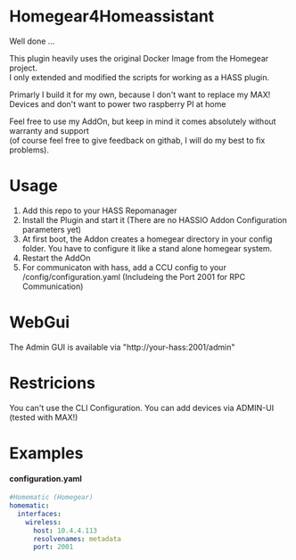 # Homegear4Homeassistant

Well done ...

This plugin heavily uses the original Docker Image from the Homegear project.\
I only extended and modified the scripts for working as a HASS plugin. 


Primarly I build it for my own, because I don't want to replace my MAX! Devices and don't want to power two raspberry PI at home


Feel free to use my AddOn, but keep in mind it comes absolutely without warranty and support \
(of course feel free to give feedback on githab, I will do my best to fix problems).

# Usage
1) Add this repo to your HASS Repomanager 
2) Install the Plugin and start it (There are no HASSIO Addon Configuration parameters yet)
3) At first boot, the Addon creates a homegear directory in your config folder. You have to configure it like a stand alone homegear system. 
4) Restart the AddOn 
6) For communicaton with hass, add a CCU config to your /config/configuration.yaml (Includeing the Port 2001 for RPC Communication)


# WebGui
The Admin GUI is available via "http://your-hass:2001/admin"

# Restricions
You can't use the CLI Configuration. You can add devices via ADMIN-UI (tested with MAX!)

# Examples

#### configuration.yaml
``` yaml
#Homematic (Homegear)
homematic:
  interfaces:
    wireless:
      host: 10.4.4.113
      resolvenames: metadata
      port: 2001
```
